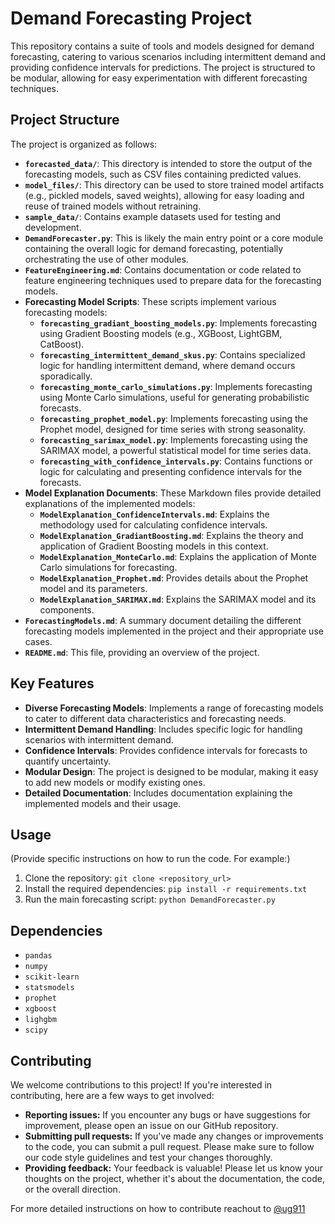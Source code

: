 # Demand Forecasting Project

This repository contains a suite of tools and models designed for demand forecasting, catering to various scenarios including intermittent demand and providing confidence intervals for predictions. The project is structured to be modular, allowing for easy experimentation with different forecasting techniques.

## Project Structure

The project is organized as follows:

*   **`forecasted_data/`**: This directory is intended to store the output of the forecasting models, such as CSV files containing predicted values.
*   **`model_files/`**: This directory can be used to store trained model artifacts (e.g., pickled models, saved weights), allowing for easy loading and reuse of trained models without retraining.
*   **`sample_data/`**: Contains example datasets used for testing and development.
*   **`DemandForecaster.py`**: This is likely the main entry point or a core module containing the overall logic for demand forecasting, potentially orchestrating the use of other modules.
*   **`FeatureEngineering.md`**: Contains documentation or code related to feature engineering techniques used to prepare data for the forecasting models.
*   **Forecasting Model Scripts**: These scripts implement various forecasting models:
    *   **`forecasting_gradiant_boosting_models.py`**: Implements forecasting using Gradient Boosting models (e.g., XGBoost, LightGBM, CatBoost).
    *   **`forecasting_intermittent_demand_skus.py`**: Contains specialized logic for handling intermittent demand, where demand occurs sporadically.
    *   **`forecasting_monte_carlo_simulations.py`**: Implements forecasting using Monte Carlo simulations, useful for generating probabilistic forecasts.
    *   **`forecasting_prophet_model.py`**: Implements forecasting using the Prophet model, designed for time series with strong seasonality.
    *   **`forecasting_sarimax_model.py`**: Implements forecasting using the SARIMAX model, a powerful statistical model for time series data.
    *   **`forecasting_with_confidence_intervals.py`**: Contains functions or logic for calculating and presenting confidence intervals for the forecasts.
*   **Model Explanation Documents**: These Markdown files provide detailed explanations of the implemented models:
    *   **`ModelExplanation_ConfidenceIntervals.md`**: Explains the methodology used for calculating confidence intervals.
    *   **`ModelExplanation_GradiantBoosting.md`**: Explains the theory and application of Gradient Boosting models in this context.
    *   **`ModelExplanation_MonteCarlo.md`**: Explains the application of Monte Carlo simulations for forecasting.
    *   **`ModelExplanation_Prophet.md`**: Provides details about the Prophet model and its parameters.
    *   **`ModelExplanation_SARIMAX.md`**: Explains the SARIMAX model and its components.
*   **`ForecastingModels.md`**: A summary document detailing the different forecasting models implemented in the project and their appropriate use cases.
*   **`README.md`**: This file, providing an overview of the project.

## Key Features

*   **Diverse Forecasting Models**: Implements a range of forecasting models to cater to different data characteristics and forecasting needs.
*   **Intermittent Demand Handling**: Includes specific logic for handling scenarios with intermittent demand.
*   **Confidence Intervals**: Provides confidence intervals for forecasts to quantify uncertainty.
*   **Modular Design**: The project is designed to be modular, making it easy to add new models or modify existing ones.
*   **Detailed Documentation**: Includes documentation explaining the implemented models and their usage.

## Usage

(Provide specific instructions on how to run the code. For example:)

1.  Clone the repository: `git clone <repository_url>`
2.  Install the required dependencies: `pip install -r requirements.txt`
3.  Run the main forecasting script: `python DemandForecaster.py`

## Dependencies

*   `pandas`
*   `numpy`
*   `scikit-learn`
*   `statsmodels`
*   `prophet`
*   `xgboost`
*   `lighgbm`
*   `scipy`

## Contributing

We welcome contributions to this project! If you're interested in contributing, here are a few ways to get involved:

* **Reporting issues:** If you encounter any bugs or have suggestions for improvement, please open an issue on our GitHub repository.
* **Submitting pull requests:** If you've made any changes or improvements to the code, you can submit a pull request. Please make sure to follow our code style guidelines and test your changes thoroughly.
* **Providing feedback:** Your feedback is valuable! Please let us know your thoughts on the project, whether it's about the documentation, the code, or the overall direction.

For more detailed instructions on how to contribute reachout to [@ug911](mailto:utk.gupta@gmail.com)

